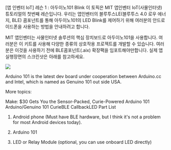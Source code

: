 [앱 인벤터 IoT] 
레슨 1 : 아두이노101 Blink
이 토픽은 MIT 앱인벤터 IoT(사물인터넷) 튜토리얼의 첫번째 레슨입니다. 우리는 앱인벤터의 블루투스LE(블루투스 4.0 로우 에너지, BLE) 콤포넌트를 통해 아두이노101의 LED Blink를 제어하기 위해 여러분의 안드로이드폰을 사용하는 방법을 안내하려고 합니다. 

MIT 앱인벤터는 사물인터넷 솔루션의 핵심 장치보드로 아두이노101을 사용합니다. 여러분은 이 키트를 사용해 다양한 종류의 상호작용 프로젝트를 개발할 수 있습니다. 여러분은 이것을 사용하기 전에 BLE콤포넌트(.aix) 확장팩을 임포트해야만합니다. 실제 앱 실행장면의 스크린샷은 아래를 참고하세요.

![](http://blog.cavedu.com/wp-content/uploads/2016/04/2016-01-26-14.50.47-1024x768-1024x768.jpg)

[](https://youtu.be/WSktBhO94Ug)

Arduino 101 is the latest dev board under cooperation between Arduino.cc and Intel, which is named as Genuino 101 out side USA.

More topics: 

Make: $30 Gets You the Sensor-Packed, Curie-Powered Arduino 101
Arduino/Genuino 101 CurieBLE CallbackLED
Part List

1. Android phone (Must have BLE hardware, but I think it's not a problem for most Android devices today).

2. Arduino 101

3. LED or Relay Module (optional, you can use onboard LED directly)
